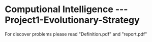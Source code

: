 # Computional Intelligence ---Project1-Evolutionary-Strategy

For discover problems please read "Definition.pdf" and "report.pdf"
